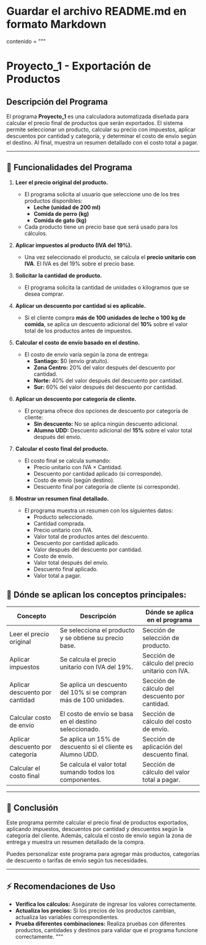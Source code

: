 # Guardar el archivo README.md en formato Markdown

contenido = """
# Proyecto_1 - Exportación de Productos

## Descripción del Programa
El programa **Proyecto_1** es una calculadora automatizada diseñada para calcular el precio final de productos que serán exportados. El sistema permite seleccionar un producto, calcular su precio con impuestos, aplicar descuentos por cantidad y categoría, y determinar el costo de envío según el destino. Al final, muestra un resumen detallado con el costo total a pagar.

---

## 🔧 **Funcionalidades del Programa**

1. **Leer el precio original del producto.**
   - El programa solicita al usuario que seleccione uno de los tres productos disponibles:
     - **Leche (unidad de 200 ml)**
     - **Comida de perro (kg)**
     - **Comida de gato (kg)**
   - Cada producto tiene un precio base que será usado para los cálculos.

2. **Aplicar impuestos al producto (IVA del 19%).**
   - Una vez seleccionado el producto, se calcula el **precio unitario con IVA**. El IVA es del 19% sobre el precio base.

3. **Solicitar la cantidad de producto.**
   - El programa solicita la cantidad de unidades o kilogramos que se desea comprar.

4. **Aplicar un descuento por cantidad si es aplicable.**
   - Si el cliente compra **más de 100 unidades de leche o 100 kg de comida**, se aplica un descuento adicional del **10%** sobre el valor total de los productos antes de impuestos.

5. **Calcular el costo de envío basado en el destino.**
   - El costo de envío varía según la zona de entrega:
     - **Santiago:** $0 (envío gratuito).
     - **Zona Centro:** 20% del valor después del descuento por cantidad.
     - **Norte:** 40% del valor después del descuento por cantidad.
     - **Sur:** 60% del valor después del descuento por cantidad.

6. **Aplicar un descuento por categoría de cliente.**
   - El programa ofrece dos opciones de descuento por categoría de cliente:
     - **Sin descuento:** No se aplica ningún descuento adicional.
     - **Alumno UDD:** Descuento adicional del **15%** sobre el valor total después del envío.

7. **Calcular el costo final del producto.**
   - El costo final se calcula sumando:
     - Precio unitario con IVA × Cantidad.
     - Descuento por cantidad aplicado (si corresponde).
     - Costo de envío (según destino).
     - Descuento final por categoría de cliente (si corresponde).

8. **Mostrar un resumen final detallado.**
   - El programa muestra un resumen con los siguientes datos:
     - Producto seleccionado.
     - Cantidad comprada.
     - Precio unitario con IVA.
     - Valor total de productos antes del descuento.
     - Descuento por cantidad aplicado.
     - Valor después del descuento por cantidad.
     - Costo de envío.
     - Valor total después del envío.
     - Descuento final aplicado.
     - Valor total a pagar.


## 📌 **Dónde se aplican los conceptos principales:**

| **Concepto**               | **Descripción**                                                     | **Dónde se aplica en el programa**                         |
|----------------------------|---------------------------------------------------------------------|------------------------------------------------------------|
| Leer el precio original     | Se selecciona el producto y se obtiene su precio base.              | Sección de selección de producto.                         |
| Aplicar impuestos           | Se calcula el precio unitario con IVA del 19%.                     | Sección de cálculo del precio unitario con IVA.            |
| Aplicar descuento por cantidad | Se aplica un descuento del 10% si se compran más de 100 unidades. | Sección de cálculo del descuento por cantidad.             |
| Calcular costo de envío     | El costo de envío se basa en el destino seleccionado.               | Sección de cálculo del costo de envío.                     |
| Aplicar descuento por categoría | Se aplica un 15% de descuento si el cliente es Alumno UDD.       | Sección de aplicación del descuento final.                 |
| Calcular el costo final     | Se calcula el valor total sumando todos los componentes.            | Sección de cálculo del valor total a pagar.                |

---

## 🧩 **Conclusión**
Este programa permite calcular el precio final de productos exportados, aplicando impuestos, descuentos por cantidad y descuentos según la categoría del cliente. Además, calcula el costo de envío según la zona de entrega y muestra un resumen detallado de la compra.

Puedes personalizar este programa para agregar más productos, categorías de descuento o tarifas de envío según tus necesidades.

---

## ⚡ **Recomendaciones de Uso**
- **Verifica los cálculos:** Asegúrate de ingresar los valores correctamente.
- **Actualiza los precios:** Si los precios de los productos cambian, actualiza las variables correspondientes.
- **Prueba diferentes combinaciones:** Realiza pruebas con diferentes productos, cantidades y destinos para validar que el programa funcione correctamente.
"""

